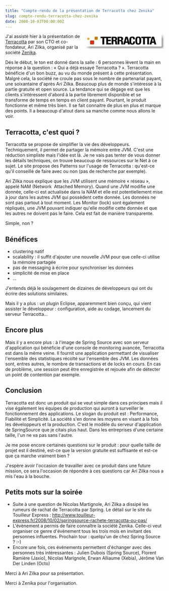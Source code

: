 ```yaml
--- 
title: "Compte-rendu de la présentation de Terracotta chez Zenika"
slug: compte-rendu-terracotta-chez-zenika
date: 2008-10-03T00:00:00Z
---
```


<img src="/img/posts/2008/10/logo_terracotta.jpg" style="float:right"/>

J'ai assisté hier à la présentation de [Terracotta](http://www.terracotta.org/) par son CTO et co-fondateur, Ari Zilka, organisé par la société [Zenika](http://www.zenika.com/).

Dés le début, le ton est donné dans la salle : 6 personnes lèvent la main en réponse à la question : « Qui a déjà essayé Terracotta ? ». Terracotta bénéficie d'un bon buzz, au vu du monde présent à cette présentation. Malgré cela, la société ne croule pas sous le nombre de partenariat payant, une soixantaine d'après Ari Zilka. Beaucoup plus de monde s'intéresse à la partie gratuite et open source. La tendance qui se dégage est que les clients s'intéressent d'abord à la partie librement disponible et se transforme de temps en temps en client payant. Pourtant, le produit fonctionne et même très bien. Il se fait connaitre de plus en plus et marque des points. Il a beaucoup d'atout dans sa manche comme nous allons le voir.

## Terracotta, c'est quoi ?

Terracotta se propose de simplifier la vie des développeurs. Techniquement, il permet de partager la mémoire entre JVM. C'est une réduction simpliste mais l'idée est là. Je ne vais pas tenter de vous donner les détails techniques, on trouve beaucoup de ressources sur le Net à ce sujet. Le site propose des Patterns sur l'usage de Terracotta : qu'est-ce qu'il conseillé de faire avec ou non (pas de recherche par exemple).

Ari Zilka nous explique que les JVM utilisent une mémoire « réseau », appelé NAM (Network  Attached Memory). Quand une JVM modifie une donnée, celle-ci est actualisée dans la NAM et elle est potentiellement mise à jour dans les autres JVM qui possèdent cette donnée. Les données ne sont pas partout à tout moment. Les Monitor (lock) sont également répliqués, une JVM pouvant indiquer qu'elle modifie cette donnée et que les autres ne doivent pas le faire. Cela est fait de manière transparente.

Simple, non ?

## Bénéfices

* clustering natif
* scalability : il suffit d'ajouter une nouvelle JVM pour que celle-ci utilise la mémoire partagée
* pas de messaging à écrire pour synchroniser les données
* simplicité de mise en place
* ...

J'entends déjà le soulagement de dizaines de développeurs qui ont du écrire des solutions similaires.

Mais il y a plus : un plugin Eclipse, apparemment bien conçu, qui vient assister le développeur : configuration, aide au codage, lancement du serveur Terracotta...

## Encore plus

Mais il y a encore plus : à l'image de Spring Source avec son serveur d'application qui bénéficie d'une console de monitoring avancée, Terracotta est dans la même veine. Il fournit une application permettant de visualiser l'ensemble des statistiques récolté sur l'ensemble des JVM. Les données sont, entres autres, le nombre de transactions et de locks en cours. En cas de problème, une session peut être enregistrée et rejouée afin de détecter un point de contention par exemple.

## Conclusion

Terracotta est donc un produit qui se veut simple dans ces principes mais il vise également les équipes de production qui auront à surveiller le fonctionnement des applications. Le slogan du produit est : Performance, Fiabilité et Simplicité. La société s'en donne les moyens en visant à la fois les développeurs et la production. C'est le modèle du serveur d'application de SpringSource que je citais plus haut. Dans les entreprises d'une certaine taille, l'un ne va pas sans l'autre.

Je me pose encore certaines questions sur le produit : pour quelle taille de projet est il destiné, est-ce que la version gratuite est suffisante et est-ce que ça marche vraiment bien ?

J'espère avoir l'occasion de travailler avec ce produit dans une future mission, ce sera l'occasion de répondre à ces questions car Ari Zilka nous a mis l'eau à la bouche.

## Petits mots sur la soirée

* Suite à une question de Nicolas Martignole, Ari Zilka a dissipé les rumeurs de rachat de Terracotta par Spring. Le détail sur le site du Touilleur Express : http://www.touilleur-express.fr/2008/10/02/springsource-rachete-terracotta-ou-pas/
* L'évènement a permis de faire connaître la société Zenika. Celle-ci veut organiser ce genre d'évènement tous les trois mois en invitant des personnes influentes. Prochain tour : quelqu'un de chez Spring Source ? :-)
* Encore une fois, ces événements permettent d'échanger avec des personnes très intéressantes : Julien Dubois (Spring Source), Florent Ramière (Jaxio), Nicolas Marignole, Erwan Alliaume (Xebia), Jérôme Van Der Linden (Octo)

Merci à Ari Zilka pour sa présentation.

Merci à Zenika pour l'organisation.
